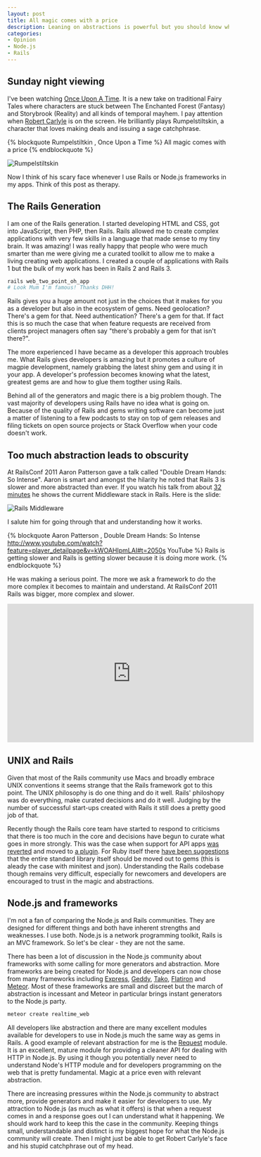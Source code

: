 ```yaml
--- 
layout: post
title: All magic comes with a price
description: Leaning on abstractions is powerful but you should know what it means
categories: 
- Opinion
- Node.js
- Rails
---
```


## Sunday night viewing

I've been watching [Once Upon A Time][6]. It is a new take on traditional Fairy Tales where characters are stuck between The Enchanted Forest (Fantasy) and Storybrook (Reality) and all kinds of temporal mayhem. I pay attention when [Robert Carlyle][5] is on the screen. He brilliantly plays Rumpelstiltskin, a character that loves making deals and issuing a sage catchphrase.

{% blockquote Rumpelstiltkin , Once Upon a Time %}
All magic comes with a price
{% endblockquote %}

![Rumpelstiltskin][8] 

Now I think of his scary face whenever I use Rails or Node.js frameworks in my apps. Think of this post as therapy. 

## The Rails Generation

I am one of the Rails generation. I started developing HTML and CSS, got into JavaScript, then PHP, then Rails. Rails allowed me to create complex applications with very few skills in a language that made sense to my tiny brain. It was amazing! I was really happy that people who were much smarter than me were giving me a curated toolkit to allow me to make a living creating web applications. I created a couple of applications with Rails 1 but the bulk of my work has been in Rails 2 and Rails 3. 

``` bash Instant fame with Rails
rails web_two_point_oh_app
# Look Mum I'm famous! Thanks DHH!
```

Rails gives you a huge amount not just in the choices that it makes for you as a developer but also in the ecosystem of gems. Need geolocation? There's a gem for that. Need authentication? There's a gem for that. If fact this is so much the case that when feature requests are received from clients project managers often say "there's probably a gem for that isn't there?". 

The more experienced I have became as a developer this approach troubles me. What Rails gives developers is amazing but it promotes a culture of magpie development, namely grabbing the latest shiny gem and using it in your app. A developer's profession becomes knowing what the latest, greatest gems are and how to glue them togther using Rails. 

Behind all of the generators and magic there is a big problem though. The vast majority of developers using Rails have no idea what is going on. Because of the quality of Rails and gems writing software can become just a matter of listening to a few podcasts to stay on top of gem releases and filing tickets on open source projects or Stack Overflow when your code doesn't work. 

## Too much abstraction leads to obscurity

At RailsConf 2011 Aaron Patterson gave a talk called "Double Dream Hands: So Intense". Aaron is smart and amongst the hilarity he noted that Rails 3 is slower and more abstracted than ever. If you watch his talk from about [32 minutes][1] he shows the current Middleware stack in Rails. Here is the slide:

![Rails Middleware][9] 

I salute him for going through that and understanding how it works. 

{% blockquote Aaron Patterson , Double Dream Hands: So Intense http://www.youtube.com/watch?feature=player_detailpage&v=kWOAHIpmLAI#t=2050s YouTube %}
Rails is getting slower and Rails is getting slower because it is doing more work. 
{% endblockquote %}

He was making a serious point. The more we ask a framework to do the more complex it becomes to maintain and understand. At RailsConf 2011 Rails was bigger, more complex and slower. 

<iframe width="560" height="315" src="http://www.youtube.com/embed/kWOAHIpmLAI#t=2050s" frameborder="0" allowfullscreen></iframe>

## UNIX and Rails

Given that most of the Rails community use Macs and broadly embrace UNIX conventions it seems strange that the Rails framework got to this point. The UNIX philosophy is do one thing and do it well. Rails' philoshopy was do everything, make curated decisions and do it well. Judging by the number of successful start-ups created with Rails it still does a pretty good job of that.

Recently though the Rails core team have started to respond to criticisms that there is too much in the core and decisions have begun to curate what goes in more strongly. This was the case when support for API apps [was reverted][3] and moved to [a plugin][4]. For Ruby itself there [have been suggestions][5] that the entire standard library itself should be moved out to gems (this is aleady the case with minitest and json). Understanding the Rails codebase though remains very difficult, especially for newcomers and developers are encouraged to trust in the magic and abstractions.

## Node.js and frameworks

I'm not a fan of comparing the Node.js and Rails communities. They are designed for different things and both have inherent strengths and weaknesses. I use both. Node.js is a network programming toolkit, Rails is an MVC framework. So let's be clear - they are not the same.

There has been a lot of discussion in the Node.js community about frameworks with some calling for more generators and abstraction. More frameworks are being created for Node.js and developers can now chose from many frameworks including [Express][10], [Geddy][11], [Tako][12], [Flatiron][13] and [Meteor][14]. Most of these frameworks are small and discreet but the march of abstraction is incessant and Meteor in particular brings instant generators to the Node.js party.  

``` bash Meteor make me famous
meteor create realtime_web
```

All developers like abstraction and there are many excellent modules available for developers to use in Node.js much the same way as gems in Rails. A good example of relevant abstraction for me is the [Request][7] module. It is an excellent, mature module for providing a cleaner API for dealing with HTTP in Node.js. By using it though you potentially never need to understand Node's HTTP module and for developers programming on the web that is pretty fundamental. Magic at a price even with relevant abstraction.

There are increasing pressures within the Node.js community to abstract more, provide generators and make it easier for developers to use. My attraction to Node.js (as much as what it offers) is that when a request comes in and a response goes out I can understand what it happening. We should work hard to keep this the case in the community. Keeping things small, understandable and distinct is my biggest hope for what the Node.js community will create. Then I might just be able to get Robert Carlyle's face and his stupid catchphrase out of my head. 

[1]: http://www.youtube.com/watch?feature=player_detailpage&v=kWOAHIpmLAI#t=1913s
[2]: http://blog.wyeworks.com/2012/4/20/rails-for-api-applications-rails-api-released
[3]: https://github.com/rails/rails/commit/6db930cb5bbff9ad824590b5844e04768de240b1
[4]: http://blog.wyeworks.com/2012/4/20/rails-for-api-applications-rails-api-released
[5]: http://www.imdb.com/name/nm0001015/
[6]: http://beta.abc.go.com/shows/once-upon-a-time
[7]: https://github.com/mikeal/request
[8]: http://shapeshed.com/images/articles/rumpelstiltskin.jpg
[9]: http://shapeshed.com/images/articles/rails_middleware.png
[10]: http://expressjs.com/
[11]: http://geddyjs.org/
[12]: https://github.com/mikeal/tako
[13]: http://flatironjs.org/
[14]: http://meteor.com/
